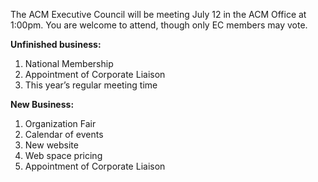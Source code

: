 The ACM Executive Council will be meeting July 12 in the ACM Office at 1:00pm. You are welcome to attend, though only EC members may vote.

**Unfinished business:**

1.  National Membership
2.  Appointment of Corporate Liaison
3.  This year’s regular meeting time

**New Business:**

1.  Organization Fair
2.  Calendar of events
3.  New website
4.  Web space pricing
5.  Appointment of Corporate Liaison
